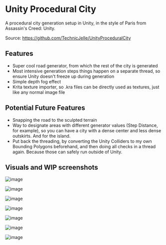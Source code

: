 # Unity Procedural City

A procedural city generation setup in Unity, in the style of Paris from Assassin's Creed: Unity.

Source: https://github.com/TechnicJelle/UnityProceduralCity

## Features
- Super cool road generator, from which the rest of the city is generated
- Most intensive generation steps things happen on a separate thread, so ensure Unity doesn't freeze up during generation
- Simple depth fog effect
- Krita texture importer, so .kra files can be directly used as textures, just like any normal image file

## Potential Future Features
- Snapping the road to the sculpted terrain
- Way to designate areas with different generator values (Step Distance, for example), 
  so you can have a city with a dense center and less dense outskirts. And for the island.
- Put back the threading, by converting the Unity Colliders to my own Bounding Polygons beforehand,
  and then doing all checks in a thread again. Because those can safely run outside of Unity.

## Visuals and WIP screenshots

![image](https://github.com/user-attachments/assets/598d339e-7df1-4521-b260-b2507b085beb)

![image](https://github.com/user-attachments/assets/57e9b4b5-e5ed-401a-883c-89e080238c17)

![image](https://github.com/user-attachments/assets/0a09e1ca-f607-4393-8549-775eafe85140)

![image](https://github.com/user-attachments/assets/e84a129d-725f-4c5d-a308-179b6bfc3bc1)

![image](https://github.com/user-attachments/assets/bdd04671-7abd-4236-ba22-f5ee219f18b7)

![image](https://github.com/user-attachments/assets/a91a1549-f28a-44a7-8b56-dbba9220f4a2)

![image](https://github.com/user-attachments/assets/0b03d582-d2bb-4154-a146-25e1437a6e36)

